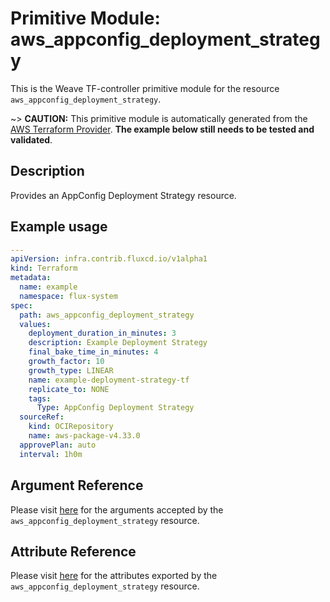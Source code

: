 
# Primitive Module: aws_appconfig_deployment_strategy

This is the Weave TF-controller primitive module for the resource `aws_appconfig_deployment_strategy`.

~> **CAUTION:** This primitive module is automatically generated from the [AWS Terraform Provider](https://registry.terraform.io/providers/hashicorp/aws/latest/docs/resources/appconfig_deployment_strategy). **The example below still needs to be tested and validated**.

## Description

Provides an AppConfig Deployment Strategy resource.

## Example usage

```yaml
---
apiVersion: infra.contrib.fluxcd.io/v1alpha1
kind: Terraform
metadata:
  name: example
  namespace: flux-system
spec:
  path: aws_appconfig_deployment_strategy
  values:
    deployment_duration_in_minutes: 3
    description: Example Deployment Strategy
    final_bake_time_in_minutes: 4
    growth_factor: 10
    growth_type: LINEAR
    name: example-deployment-strategy-tf
    replicate_to: NONE
    tags:
      Type: AppConfig Deployment Strategy
  sourceRef:
    kind: OCIRepository
    name: aws-package-v4.33.0
  approvePlan: auto
  interval: 1h0m
```

## Argument Reference

Please visit [here](https://registry.terraform.io/providers/hashicorp/aws/latest/docs/resources/appconfig_deployment_strategy#argument-reference) for the arguments accepted by the `aws_appconfig_deployment_strategy` resource.

## Attribute Reference

Please visit [here](https://registry.terraform.io/providers/hashicorp/aws/latest/docs/resources/appconfig_deployment_strategy#attributes-reference) for the attributes exported by the `aws_appconfig_deployment_strategy` resource.
